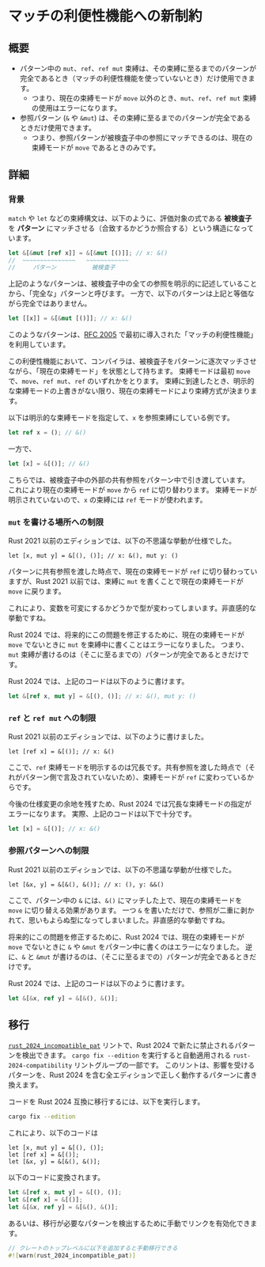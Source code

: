 <!--
# Match ergonomics reservations
-->

# マッチの利便性機能への新制約

<!--
## Summary
-->

## 概要

<!--
- Writing `mut`, `ref`, or `ref mut` on a binding is only allowed within a pattern when the pattern leading up to that binding is fully explicit (i.e. when it does not use match ergonomics).
  - Put differently, when the default binding mode is not `move`, writing `mut`, `ref`, or `ref mut` on a binding is an error.
- Reference patterns (`&` or `&mut`) are only allowed within the fully-explicit prefix of a pattern.
  - Put differently, reference patterns can only match against references in the scrutinee when the default binding mode is `move`.
-->

- パターン中の `mut`、`ref`、`ref mut` 束縛は、その束縛に至るまでのパターンが完全であるとき（マッチの利便性機能を使っていないとき）だけ使用できます。
  - つまり、現在の束縛モードが `move` 以外のとき、`mut`、`ref`、`ref mut` 束縛の使用はエラーになります。
- 参照パターン (`&` や `&mut`) は、その束縛に至るまでのパターンが完全であるときだけ使用できます。
  - つまり、参照パターンが被検査子中の参照にマッチできるのは、現在の束縛モードが `move` であるときのみです。

<!--
## Details
-->

## 詳細

<!--
### Background
-->

### 背景

<!--
Within `match`, `let`, and other constructs, we match a *pattern* against a *scrutinee*.  E.g.:
-->

`match` や `let` などの束縛構文は、以下のように、評価対象の式である **被検査子** を **パターン** にマッチさせる（合致するかどうか照合する）という構造になっています。

<!--
```rust
let &[&mut [ref x]] = &[&mut [()]]; // x: &()
//  ~~~~~~~~~~~~~~~   ~~~~~~~~~~~~
//      Pattern        Scrutinee
```
-->

```rust
let &[&mut [ref x]] = &[&mut [()]]; // x: &()
//  ~~~~~~~~~~~~~~~   ~~~~~~~~~~~~
//     パターン          被検査子
```

<!--
Such a pattern is called fully explicit because it does not elide (i.e. "skip" or "pass") any references within the scrutinee.  By contrast, this otherwise-equivalent pattern is not fully explicit:
-->

上記のようなパターンは、被検査子中の全ての参照を明示的に記述していることから、「完全な」パターンと呼びます。
一方で、以下のパターンは上記と等価ながら完全ではありません。

```rust
let [[x]] = &[&mut [()]]; // x: &()
```

<!--
Patterns such as this are said to be using match ergonomics, originally introduced in [RFC 2005][].
-->

このようなパターンは、[RFC 2005][] で最初に導入された「マッチの利便性機能」を利用しています。

<!--
Under match ergonomics, as we incrementally match a pattern against a scrutinee, we keep track of the default binding mode.  This mode can be one of `move`, `ref mut`, or `ref`, and it starts as `move`.  When we reach a binding, unless an explicit binding mode is provided, the default binding mode is used to decide the binding's type.
-->

この利便性機能において、コンパイラは、被検査子をパターンに逐次マッチさせながら、「現在の束縛モード」を状態として持ちます。
束縛モードは最初 `move` で、`move`、`ref mut`、`ref` のいずれかをとります。
束縛に到達したとき、明示的な束縛モードの上書きがない限り、現在の束縛モードにより束縛方式が決まります。

<!--
For example, here we provide an explicit binding mode, causing `x` to be bound by reference:
-->

以下は明示的な束縛モードを指定して、`x` を参照束縛にしている例です。

```rust
let ref x = (); // &()
```

<!--
By contrast:
-->

一方で、

```rust
let [x] = &[()]; // &()
```

<!--
Here, in the pattern, we pass the outer shared reference in the scrutinee.  This causes the default binding mode to switch from `move` to `ref`.  Since there is no explicit binding mode specified, the `ref` binding mode is used when binding `x`.
-->

こちらでは、被検査子中の外部の共有参照をパターン中で引き渡しています。
これにより現在の束縛モードが `move` から `ref` に切り替わります。
束縛モードが明示されていないので、`x` の束縛には `ref` モードが使われます。

[RFC 2005]: https://github.com/rust-lang/rfcs/pull/2005

<!--
### `mut` restriction
-->

### `mut` を書ける場所への制限

<!--
In Rust 2021 and earlier editions, we allow this oddity:
-->

Rust 2021 以前のエディションでは、以下の不思議な挙動が仕様でした。

```rust,edition2021
let [x, mut y] = &[(), ()]; // x: &(), mut y: ()
```

<!--
Here, because we pass the shared reference in the pattern, the default binding mode switches to `ref`.  But then, in these editions, writing `mut` on the binding resets the default binding mode to `move`.
-->

パターンに共有参照を渡した時点で、現在の束縛モードが `ref` に切り替わっていますが、Rust 2021 以前では、束縛に `mut` を書くことで現在の束縛モードが `move` に戻ります。

<!--
This can be surprising as it's not intuitive that mutability should affect the type.
-->

これにより、変数を可変にするかどうかで型が変わってしまいます。非直感的な挙動ですね。

<!--
To leave space to fix this, in Rust 2024 it's an error to write `mut` on a binding when the default binding mode is not `move`.  That is, `mut` can only be written on a binding when the pattern (leading up to that binding) is fully explicit.
-->

Rust 2024 では、将来的にこの問題を修正するために、現在の束縛モードが `move` でないときに `mut` を束縛中に書くことはエラーになりました。
つまり、`mut` 束縛が書けるのは（そこに至るまでの）パターンが完全であるときだけです。

<!--
In Rust 2024, we can write the above example as:
-->

Rust 2024 では、上記のコードは以下のように書けます。

```rust
let &[ref x, mut y] = &[(), ()]; // x: &(), mut y: ()
```

<!--
### `ref` / `ref mut` restriction
-->

### `ref` と `ref mut` への制限

<!--
In Rust 2021 and earlier editions, we allow:
-->

Rust 2021 以前のエディションでは、以下のように書けました。

```rust,edition2021
let [ref x] = &[()]; // x: &()
```

<!--
Here, the `ref` explicit binding mode is redundant, as by passing the shared reference (i.e. not mentioning it in the pattern), the binding mode switches to `ref`.
-->

ここで、`ref` 束縛モードを明示するのは冗長です。共有参照を渡した時点で（それがパターン側で言及されていないため）、束縛モードが `ref` に変わっているからです。

<!--
To leave space for other language possibilities, we are disallowing explicit binding modes where they are redundant in Rust 2024.  We can rewrite the above example as simply:
-->

今後の仕様変更の余地を残すため、Rust 2024 では冗長な束縛モードの指定がエラーになります。
実際、上記のコードは以下で十分です。

```rust
let [x] = &[()]; // x: &()
```

<!--
### Reference patterns restriction
-->

### 参照パターンへの制限

<!--
In Rust 2021 and earlier editions, we allow this oddity:
-->

Rust 2021 以前のエディションでは、以下の不思議な挙動が仕様でした。

```rust,edition2021
let [&x, y] = &[&(), &()]; // x: (), y: &&()
```

<!--
Here, the `&` in the pattern both matches against the reference on `&()` and resets the default binding mode to `move`.  This can be surprising because the single `&` in the pattern causes a larger than expected change in the type by removing both layers of references.
-->

ここで、パターン中の `&` には、`&()` にマッチした上で、現在の束縛モードを `move` に切り替える効果があります。
一つ `&` を書いただけで、参照が二重に剥かれて、思いもよらぬ型になってしまいました。非直感的な挙動ですね。

<!--
To leave space to fix this, in Rust 2024 it's an error to write `&` or `&mut` in the pattern when the default binding mode is not `move`.  That is, `&` or `&mut` can only be written when the pattern (leading up to that point) is fully explicit.
-->

将来的にこの問題を修正するために、Rust 2024 では、現在の束縛モードが `move` でないときに `&` や `&mut` をパターン中に書くのはエラーになりました。
逆に、`&` と `&mut` が書けるのは、（そこに至るまでの）パターンが完全であるときだけです。

<!--
In Rust 2024, we can write the above example as:
-->

Rust 2024 では、上記のコードは以下のように書けます。

```rust
let &[&x, ref y] = &[&(), &()];
```

<!--
## Migration
-->

## 移行

<!--
The [`rust_2024_incompatible_pat`][] lint flags patterns that are not allowed in Rust 2024.  This lint is part of the `rust-2024-compatibility` lint group which is automatically applied when running `cargo fix --edition`.  This lint will automatically convert affected patterns to fully explicit patterns that work correctly in Rust 2024 and in all prior editions.
-->

[`rust_2024_incompatible_pat`][] リントで、Rust 2024 で新たに禁止されるパターンを検出できます。
`cargo fix --edition` を実行すると自動適用される `rust-2024-compatibility` リントグループの一部です。
このリントは、影響を受けるパターンを、Rust 2024 を含む全エディションで正しく動作するパターンに書き換えます。

<!--
To migrate your code to be compatible with Rust 2024, run:
-->

コードを Rust 2024 互換に移行するには、以下を実行します。

```sh
cargo fix --edition
```

<!--
For example, this will convert this...
-->

これにより、以下のコードは

```rust,edition2021
let [x, mut y] = &[(), ()];
let [ref x] = &[()];
let [&x, y] = &[&(), &()];
```

<!--
...into this:
-->

以下のコードに変換されます。

```rust
let &[ref x, mut y] = &[(), ()];
let &[ref x] = &[()];
let &[&x, ref y] = &[&(), &()];
```

<!--
Alternatively, you can manually enable the lint to find patterns that will need to be migrated:
-->

あるいは、移行が必要なパターンを検出するために手動でリンクを有効化できます。

<!--
```rust
// Add this to the root of your crate to do a manual migration.
#![warn(rust_2024_incompatible_pat)]
```
-->

```rust
// クレートのトップレベルに以下を追加すると手動移行できる
#![warn(rust_2024_incompatible_pat)]
```

[`rust_2024_incompatible_pat`]: ../../rustc/lints/listing/allowed-by-default.html#rust-2024-incompatible-pat
